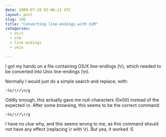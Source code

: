 ```yaml
---
date: 2008-07-29 03:06:21 UTC
layout: post
slug: 196
title: "Converting line-endings with ViM"
categories:
  - os/x
  - vim
  - line-endings
  - unix

---
```

<p>I got my hands on a file containing OS/X line-endings (\r), which needed to be converted into Unix line-endings (\n).</p>

<p>Normally I would just do a simple search and replace, with:</p>

```
:%s/\r/\n/g
```

<p>Oddly enough, this actually gave me null-characters (0x00) instead of the expected \n. After some browsing, this seems to be the correct command:</p>

```
:%s/\r/\r/g
```

<p>I have no clue why, and this seems wrong to me, as this command should not have any effect (replacing \r with \r). But yea, it worked :S</p>
